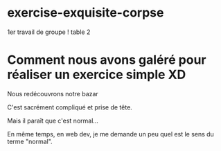 # exercise-exquisite-corpse
1er travail de groupe ! table 2

<h1>Comment nous avons galéré pour réaliser un exercice simple XD</h1>
  <p> Nous redécouvrons notre bazar</p>
<p> C'est sacrément compliqué et prise de tête.</p>
<p> Mais il paraît que c'est normal... </p>
<p> En même temps, en web dev, je me demande un peu quel est le sens du terme "normal". </p>

